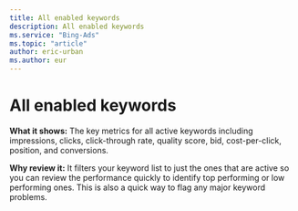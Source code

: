 ```yaml
---
title: All enabled keywords
description: All enabled keywords
ms.service: "Bing-Ads"
ms.topic: "article"
author: eric-urban
ms.author: eur
---
```


# All enabled keywords

**What it shows:** The key metrics for all active keywords including impressions, clicks, click-through rate, quality score, bid, cost-per-click, position, and conversions.

**Why review it:**  It filters your keyword list to just the ones that are active so you can review the performance quickly to identify top performing or low performing ones. This is also a quick way to flag any major keyword problems.


